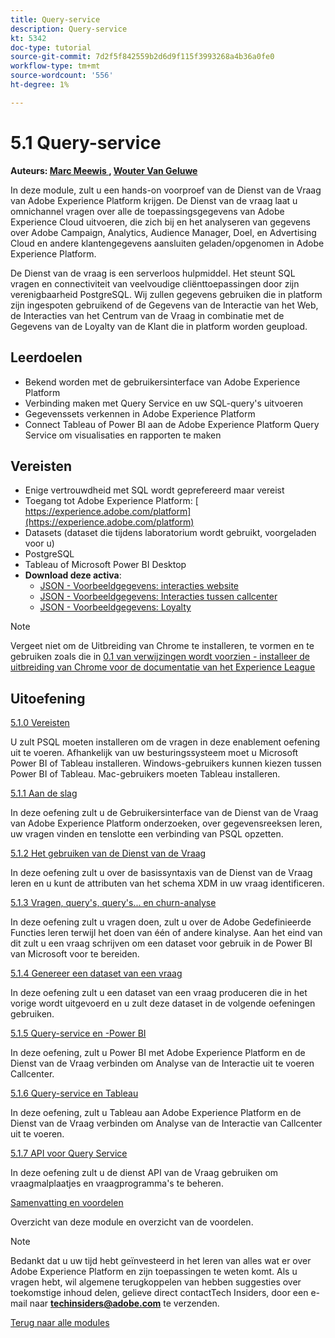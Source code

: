 ```yaml
---
title: Query-service
description: Query-service
kt: 5342
doc-type: tutorial
source-git-commit: 7d2f5f842559b2d6d9f115f3993268a4b36a0fe0
workflow-type: tm+mt
source-wordcount: '556'
ht-degree: 1%

---
```


# 5.1 Query-service

**Auteurs: [ Marc Meewis ](https://www.linkedin.com/in/marcmeewis/), [ Wouter Van Geluwe ](https://www.linkedin.com/in/woutervangeluwe/)**

In deze module, zult u een hands-on voorproef van de Dienst van de Vraag van Adobe Experience Platform krijgen. De Dienst van de vraag laat u omnichannel vragen over alle de toepassingsgegevens van Adobe Experience Cloud uitvoeren, die zich bij en het analyseren van gegevens over Adobe Campaign, Analytics, Audience Manager, Doel, en Advertising Cloud en andere klantengegevens aansluiten geladen/opgenomen in Adobe Experience Platform.

De Dienst van de vraag is een serverloos hulpmiddel. Het steunt SQL vragen en connectiviteit van veelvoudige cliënttoepassingen door zijn verenigbaarheid PostgreSQL.
Wij zullen gegevens gebruiken die in platform zijn ingespoten gebruikend of de Gegevens van de Interactie van het Web, de Interacties van het Centrum van de Vraag in combinatie met de Gegevens van de Loyalty van de Klant die in platform worden geupload.

## Leerdoelen

- Bekend worden met de gebruikersinterface van Adobe Experience Platform
- Verbinding maken met Query Service en uw SQL-query&#39;s uitvoeren
- Gegevenssets verkennen in Adobe Experience Platform
- Connect Tableau of Power BI aan de Adobe Experience Platform Query Service om visualisaties en rapporten te maken

## Vereisten

- Enige vertrouwdheid met SQL wordt geprefereerd maar vereist
- Toegang tot Adobe Experience Platform: [ https://experience.adobe.com/platform](https://experience.adobe.com/platform)
- Datasets (dataset die tijdens laboratorium wordt gebruikt, voorgeladen voor u)
- PostgreSQL
- Tableau of Microsoft Power BI Desktop
- **Download deze activa**:
   - [JSON - Voorbeeldgegevens: interacties website](./../../../assets/json/ee.json)
   - [JSON - Voorbeeldgegevens: Interacties tussen callcenter](./../../../assets/json/callcenter.json)
   - [JSON - Voorbeeldgegevens: Loyalty](./../../../assets/json/loyalty.json)

>[!NOTE]
>
>Vergeet niet om de Uitbreiding van Chrome te installeren, te vormen en te gebruiken zoals die in [ 0.1 van verwijzingen wordt voorzien - installeer de uitbreiding van Chrome voor de documentatie van het Experience League ](../../gettingstarted/gettingstarted/ex1.md)

## Uitoefening

[5.1.0 Vereisten](./ex0.md)

U zult PSQL moeten installeren om de vragen in deze enablement oefening uit te voeren. Afhankelijk van uw besturingssysteem moet u Microsoft Power BI of Tableau installeren. Windows-gebruikers kunnen kiezen tussen Power BI of Tableau. Mac-gebruikers moeten Tableau installeren.

[5.1.1 Aan de slag](./ex1.md)

In deze oefening zult u de Gebruikersinterface van de Dienst van de Vraag van Adobe Experience Platform onderzoeken, over gegevensreeksen leren, uw vragen vinden en tenslotte een verbinding van PSQL opzetten.

[5.1.2 Het gebruiken van de Dienst van de Vraag](./ex2.md)

In deze oefening zult u over de basissyntaxis van de Dienst van de Vraag leren en u kunt de attributen van het schema XDM in uw vraag identificeren.

[5.1.3 Vragen, query&#39;s, query&#39;s... en churn-analyse](./ex3.md)

In deze oefening zult u vragen doen, zult u over de Adobe Gedefinieerde Functies leren terwijl het doen van één of andere kinalyse. Aan het eind van dit zult u een vraag schrijven om een dataset voor gebruik in de Power BI van Microsoft voor te bereiden.

[5.1.4 Genereer een dataset van een vraag](./ex4.md)

In deze oefening zult u een dataset van een vraag produceren die in het vorige wordt uitgevoerd en u zult deze dataset in de volgende oefeningen gebruiken.

[5.1.5 Query-service en -Power BI](./ex5.md)

In deze oefening, zult u Power BI met Adobe Experience Platform en de Dienst van de Vraag verbinden om Analyse van de Interactie uit te voeren Callcenter.

[5.1.6 Query-service en Tableau](./ex6.md)

In deze oefening, zult u Tableau aan Adobe Experience Platform en de Dienst van de Vraag verbinden om Analyse van de Interactie van Callcenter uit te voeren.

[5.1.7 API voor Query Service](./ex7.md)

In deze oefening zult u de dienst API van de Vraag gebruiken om vraagmalplaatjes en vraagprogramma&#39;s te beheren.

[Samenvatting en voordelen](./summary.md)

Overzicht van deze module en overzicht van de voordelen.

>[!NOTE]
>
>Bedankt dat u uw tijd hebt geïnvesteerd in het leren van alles wat er over Adobe Experience Platform en zijn toepassingen te weten komt. Als u vragen hebt, wil algemene terugkoppelen van hebben suggesties over toekomstige inhoud delen, gelieve direct contactTech Insiders, door een e-mail naar **techinsiders@adobe.com** te verzenden.

[Terug naar alle modules](../../../overview.md)
